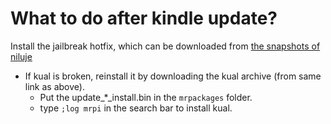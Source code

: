 # What to do after kindle update?
Install the jailbreak hotfix, which can be downloaded from [the snapshots of niluje](https://www.mobileread.com/forums/showthread.php?t=225030)

- If kual is broken, reinstall it by downloading the kual archive (from same link as above). 
  - Put the update_*_install.bin in the `mrpackages` folder.
  - type `;log mrpi` in the search bar to install kual.

